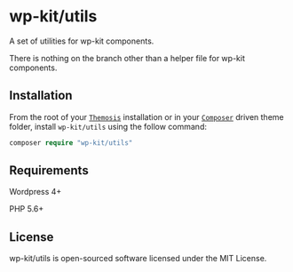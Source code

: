 # wp-kit/utils

A set of utilities for wp-kit components.

There is nothing on the branch other than a helper file for wp-kit components.

## Installation

From the root of your [```Themosis```](http://framework.themosis.com/) installation or in your [```Composer```](https://getcomposer.org/) driven theme folder, install ```wp-kit/utils``` using the follow command:

```php
composer require "wp-kit/utils"
```

## Requirements

Wordpress 4+

PHP 5.6+

## License

wp-kit/utils is open-sourced software licensed under the MIT License.
